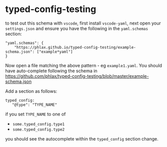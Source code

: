 # typed-config-testing

to test out this schema with `vscode`, first install `vscode-yaml`, next open
your `settings.json` and ensure you have the following in the `yaml.schemas`
section:

```
"yaml.schemas": {
	"https://phlax.github.io/typed-config-testing/example-schema.json": ["example*yaml"]
}
```

Now open a file matching the above pattern - eg `example1.yaml`. You should have
auto-complete following the schema in https://github.com/phlax/typed-config-testing/blob/master/example-schema.json

Add a section as follows:

```
typed_config:
   "@type": "TYPE_NAME"

```

if you set `TYPE_NAME` to one of

- `some.typed_config.type1`
- `some.typed_config.type2`

you should see the autocomplete within the `typed_config` section change.
